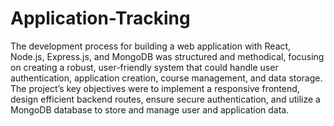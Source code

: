 # Application-Tracking
The development process for building a web application with React, Node.js, Express.js, and MongoDB was structured and methodical, focusing on creating a robust, user-friendly system that could handle user authentication, application creation, course management, and data storage. The project’s key objectives were to implement a responsive frontend, design efficient backend routes, ensure secure authentication, and utilize a MongoDB database to store and manage user and application data.
